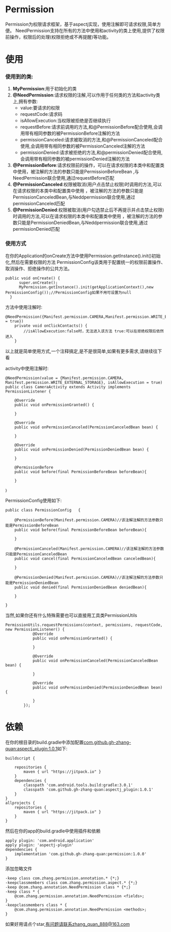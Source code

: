 # Permission

Permission为权限请求框架，基于aspectj实现，使用注解即可请求权限,简单方便。
NeedPermission支持在所有的方法中使用和activity的类上使用,提供了权限前操作，权限后的处理(权限拒绝或不再提醒)等功能。
# 使用
### 使用到的类:
  1. **MyPermission**:用于初始化的类
  1. **@NeedPermission**:请求权限的注解,可以作用于任何类的方法和activity类上,拥有参数:
      - value:要请求的权限
      - requestCode:请求码
      - isAllowExecution:当权限被拒绝是否继续执行
      - requestBefore:请求前调用的方法,和@PermissionBefore配合使用,会调用带有相同参数的被PermissionBefore注解的方法
      - permissionCanceled:请求被取消的方法,和@PermissionCanceled配合使用,会调用带有相同参数的被PermissionCanceled注解的方法
      - permissionDenied:请求被拒绝的方法,和@permissionDenied配合使用,会调用带有相同参数的被permissionDenied注解的方法
  1. **@PermissionBefore**:请求权限前的操作，可以在请求权限的本类中和配置类中使用，被注解的方法的参数只能是PermissionBeforeBean
,与NeedPermission联合使用,通过requestBefore匹配
  1. **@PermissionCanceled**:权限被取消(用户点击禁止权限)时调用的方法,可以在请求权限的本类中和配置类中使用
，被注解的方法的参数只能是PermissionCanceledBean,与Neddpermission联合使用,通过permissionCanceled匹配
  1. **@PermissionDenied**:权限被取消(用户勾选禁止后不再提示并点击禁止权限)时调用的方法,可以在请求权限的本类中和配置类中使用
，被注解的方法的参数只能是PermissionDeniedBean,与Neddpermission联合使用,通过permissionDenied匹配

### 使用方式
  在你的Application的onCreate方法中使用Permission.getInstance().init()初始化,然后在需要权限的方法
  PermissionConfig该类用于配置统一的权限前置操作、取消操作、拒绝操作的公共方法。
  ~~~
  public void onCreate() {
        super.onCreate();
        MyPermission.getInstance().init(getApplicationContext(),new PermissionConfig());//PermissionConfig如果不用可设置为null
    }
  ~~~
  
方法中使用注解时:
~~~
@NeedPermission({Manifest.permission.CAMERA,Manifest.permission.WRITE_EXTERNAL_STORAGE,isAllowExecution = true})
    private void onClickContacts() {
        //isAllowExecution:false时，无法进入该方法 true:可以在拒绝权限后依然进入
    }
~~~
以上就是简单使用方式,一个注释搞定,是不是很简单,如果有更多需求,请继续往下看

activity中使用注解时:
~~~
@NeedPermission(value = {Manifest.permission.CAMERA, Manifest.permission.WRITE_EXTERNAL_STORAGE}, isAllowExecution = true)
public class CameraActivity extends Activity implements PermissionListener {

    @Override
    public void onPermissionGranted() {
       
    }

    @Override
    public void onPermissionCanceled(PermissionCanceledBean bean) {

    }

    @Override
    public void onPermissionDenied(PermissionDeniedBean bean) {

    }

    @PermissionBefore
    public void before(final PermissionBeforeBean beforeBean){
        
    }

｝
~~~

PermissionConfig使用如下:
~~~
public class PermissionConfig   {

    @PermissionBefore(Manifest.permission.CAMERA)//该注解注解的方法参数只能是PermissionBeforeBean
    public void before(final PermissionBeforeBean beforeBean){
       
    }

    @PermissionCanceled(Manifest.permission.CAMERA)//该注解注解的方法参数只能是PermissionCanceledBean
    public void cancel(final PermissionCanceledBean canceledBean){
        
    }

    @PermissionDenied(Manifest.permission.CAMERA)//该注解注解的方法参数只能是PermissionDeniedBean
    public void denied(final PermissionDeniedBean deniedBean){
        
    }

}
~~~
当然,如果你还有什么特殊需要也可以直接用工具类PermissionUtils
~~~
PermissionUtils.requestPermissions(context, permissions, requestCode, new PermissionListener() {
            @Override
            public void onPermissionGranted() {
               
            }

            @Override
            public void onPermissionCanceled(PermissionCanceledBean bean) {
                
            }

            @Override
            public void onPermissionDenied(PermissionDeniedBean bean) {
                
            }
        });
~~~

# 依赖
在你的根目录的build.gradle中添加配置[com.github.gh-zhang-quan:aspectj_plugin:1.0.1](https://github.com/gh-zhang-quan/aspectj_plugin)如下:
~~~
buildscript {
 
    repositories {
        maven { url "https://jitpack.io" }
    }
    dependencies {
        classpath 'com.android.tools.build:gradle:3.0.1'
        classpath 'com.github.gh-zhang-quan:aspectj_plugin:1.0.1'
    }
}
allprojects {
    repositories {
        maven { url "https://jitpack.io" }
    }
}

~~~
然后在你的app的build.gradle中使用插件和依赖
~~~
apply plugin: 'com.android.application'
apply plugin: 'aspectj-plugin'
dependencies {
    implementation 'com.github.gh-zhang-quan:permission:1.0.0'
}
~~~

添加忽略文件
~~~
-keep class com.zhang.permission.annotation.* {*;}
-keepclassmembers class com.zhang.permission.aspect.* {*;}
-keep @com.zhang.annotation.NeedPermission class * {*;}
-keep class * {
    @com.zhang.permission.annotation.NeedPermission <fields>;
}
-keepclassmembers class * {
    @com.zhang.permission.annotation.NeedPermission <methods>;
}
~~~
如果好用请点个star,有问题请联系zhang_quan_888@163.com
